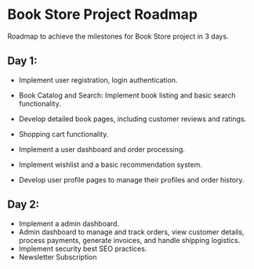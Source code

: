# Book Store Project Roadmap

Roadmap to achieve the milestones for Book Store project in 3 days.

## Day 1: 

- Implement user registration, login authentication.
- Book Catalog and Search: Implement book listing and basic search functionality.
- Develop detailed book pages, including customer reviews and ratings.
- Shopping cart functionality.


- Implement a user dashboard and order processing.
- Implement wishlist and a basic recommendation system.
- Develop user profile pages to manage their profiles and order history.


## Day 2: 

- Implement a admin dashboard.
- Admin dashboard to manage and track orders, view customer details, process payments, generate invoices, and handle shipping logistics.
- Implement security best SEO practices.
- Newsletter Subscription
